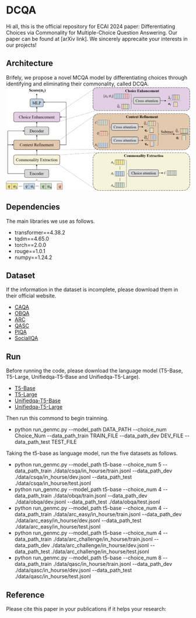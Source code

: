 # DCQA
Hi all, this is the official repository for ECAI 2024 paper: Differentiating Choices via Commonality for Multiple-Choice Question Answering. Our paper can be found at [arXiv link]. We sincerely apprecaite your interests in our projects!

## Architecture
Brifely, we propose a novel MCQA model by differentiating choices through identifying and eliminating their commonality, called DCQA. 
![image](architecture.png)

## Dependencies
The main libraries we use as follows.
* transformer==4.38.2
* tqdm==4.65.0
* torch==2.0.0
* rouge==1.0.1
* numpy==1.24.2

## Dataset
If the information in the dataset is incomplete, please download them in their official website.
* [CAQA](https://huggingface.co/datasets/tau/commonsense_qa)
* [OBQA](https://huggingface.co/datasets/allenai/openbookqa)
* [ARC](https://huggingface.co/datasets/allenai/ai2_arc)
* [QASC](https://huggingface.co/datasets/allenai/qasc)
* [PIQA](https://huggingface.co/datasets/ybisk/piqa)
* [SocialIQA](https://huggingface.co/datasets/allenai/social_i_qa)
  
## Run
Before running the code, please download the language model (T5-Base, T5-Large, Unifiedqa-T5-Base and Unifiedqa-T5-Large).
* [T5-Base](https://huggingface.co/google-t5/t5-base/tree/main)
* [T5-Large](https://huggingface.co/google-t5/t5-large/tree/main)
* [Unifiedqa-T5-Base](https://huggingface.co/allenai/unifiedqa-t5-base/tree/main)
* [Unifiedqa-T5-Large](https://huggingface.co/allenai/unifiedqa-t5-large/tree/main)

Then run this commond to begin trainning.
* python run_genmc.py --model_path DATA_PATH --choice_num Choice_Num --data_path_train TRAIN_FILE --data_path_dev DEV_FILE --data_path_test TEST_FILE 

Taking the t5-base as language model, run the five datasets as follows.
* python run_genmc.py --model_path t5-base --choice_num 5 --data_path_train ./data/csqa/in_hourse/train.jsonl  --data_path_dev ./data/csqa/in_hourse/dev.jsonl  --data_path_test ./data/csqa/in_hourse/test.jsonl
* python run_genmc.py --model_path t5-base --choice_num 4 --data_path_train ./data/obqa/train.jsonl  --data_path_dev ./data/obqa/dev.jsonl  --data_path_test ./data/obqa/test.jsonl
* python run_genmc.py --model_path t5-base --choice_num 4 --data_path_train ./data/arc_easy/in_hourse/train.jsonl  --data_path_dev ./data/arc_easy/in_hourse/dev.jsonl  --data_path_test ./data/arc_easy/in_hourse/test.jsonl
* python run_genmc.py --model_path t5-base --choice_num 4 --data_path_train ./data/arc_challenge/in_hourse/train.jsonl  --data_path_dev ./data/arc_challenge/in_hourse/dev.jsonl  --data_path_test ./data/arc_challenge/in_hourse/test.jsonl
* python run_genmc.py --model_path t5-base --choice_num 8 --data_path_train ./data/qasc/in_hourse/train.jsonl  --data_path_dev ./data/qasc/in_hourse/dev.jsonl  --data_path_test ./data/qasc/in_hourse/test.jsonl

## Reference
Please cite this paper in your publications if it helps your research:
